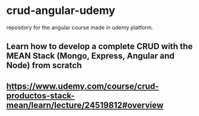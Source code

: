 # crud-angular-udemy
repository for the angular course made in udemy platform.
## Learn how to develop a complete CRUD with the MEAN Stack (Mongo, Express, Angular and Node) from scratch
## https://www.udemy.com/course/crud-productos-stack-mean/learn/lecture/24519812#overview
